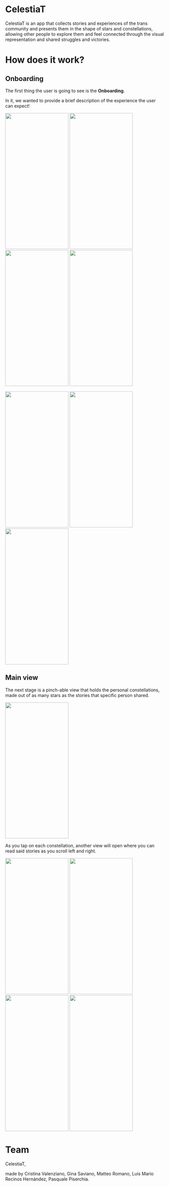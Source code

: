 # CelestiaT
CelestiaT is an app that collects stories and experiences of the trans community and presents them in the shape of stars and constellations, allowing other people to explore them and feel connected through the visual representation and shared struggles and victories.

# How does it work?

## Onboarding
The first thing the user is going to see is the **Onboarding**.

In it, we wanted to provide a brief description of the experience the user can expect!

<image src="Screenshots/OnBoarding/CelestiaT_OnBoarding1.PNG" width=200 height=430> <image src="Screenshots/OnBoarding/CelestiaT_OnBoarding2.PNG" width=200 height=430> <image src="Screenshots/OnBoarding/CelestiaT_OnBoarding3.PNG" width=200 height=430> <image src="Screenshots/OnBoarding/CelestiaT_OnBoarding4.PNG" width=200 height=430>

<image src="Screenshots/OnBoarding/CelestiaT_OnBoarding5.PNG" width=200 height=430> <image src="Screenshots/OnBoarding/CelestiaT_OnBoarding6.PNG" width=200 height=430> <image src="Screenshots/OnBoarding/CelestiaT_OnBoarding7.PNG" width=200 height=430>

## Main view
The next stage is a pinch-able view that holds the personal constellations, made out of as many stars as the stories that specific person shared.

<image src="Screenshots/Main View/CelestiaT_MainView1.PNG" width=200 height=430> 

As you tap on each constellation, another view will open where you can read said stories as you scroll left and right.

<image src="Screenshots/Main View/CelestiaT_MainView2.PNG" width=200 height=430> <image src="Screenshots/Main View/CelestiaT_MainView3.PNG" width=200 height=430> <image src="Screenshots/Main View/CelestiaT_MainView4.PNG" width=200 height=430> <image src="Screenshots/Main View/CelestiaT_MainView5.PNG" width=200 height=430>

# Team
CelestiaT,

made by Cristina Valenziano, Gina Saviano, Matteo Romano, Luis Mario Recinos Hernández, Pasquale Piserchia.
